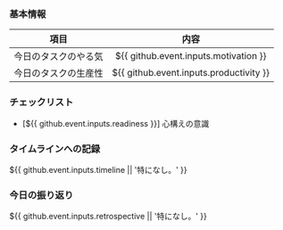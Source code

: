 ### 基本情報
| 項目 | 内容 |
| :---: | :---: |
| 今日のタスクのやる気 | ${{ github.event.inputs.motivation }} |
| 今日のタスクの生産性 | ${{ github.event.inputs.productivity }} |

### チェックリスト
* [${{ github.event.inputs.readiness }}] 心構えの意識

### タイムラインへの記録
${{ github.event.inputs.timeline || '特になし。' }}

### 今日の振り返り
${{ github.event.inputs.retrospective || '特になし。' }}
